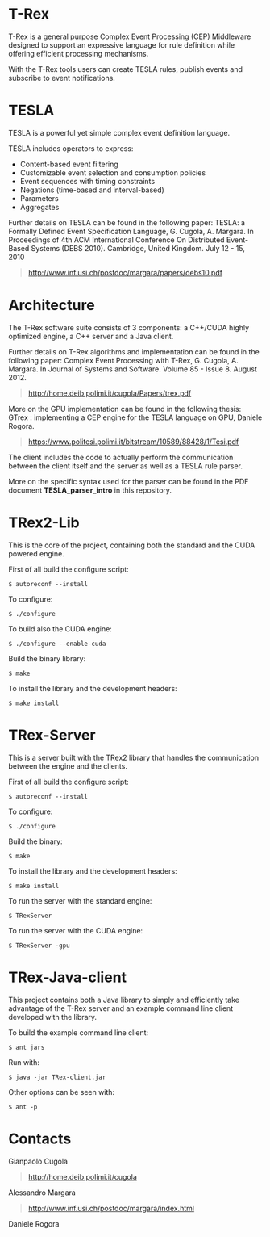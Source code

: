 T-Rex
=====

T-Rex is a general purpose Complex Event Processing (CEP) Middleware designed to support an expressive language for rule definition while offering efficient processing mechanisms.

With the T-Rex tools users can create TESLA rules, publish events and subscribe to event notifications.

TESLA
=====

TESLA is a powerful yet simple complex event definition language.

TESLA includes operators to express:

- Content-based event filtering
- Customizable event selection and consumption policies
- Event sequences with timing constraints
- Negations (time-based and interval-based)
- Parameters
- Aggregates

Further details on TESLA can be found in the following paper: 
TESLA: a Formally Defined Event Specification Language, G. Cugola, A. Margara. In Proceedings of 4th ACM International Conference On Distributed Event-Based Systems (DEBS 2010). Cambridge, United Kingdom. July 12 - 15, 2010
> http://www.inf.usi.ch/postdoc/margara/papers/debs10.pdf

Architecture
============

The T-Rex software suite consists of 3 components: a C++/CUDA highly optimized engine, a C++ server and a Java client.

Further details on T-Rex algorithms and implementation can be found in the following paper: 
Complex Event Processing with T-Rex, G. Cugola, A. Margara. In Journal of Systems and Software. Volume 85 - Issue 8. August 2012.
> http://home.deib.polimi.it/cugola/Papers/trex.pdf

More on the GPU implementation can be found in the following thesis: 
GTrex : implementing a CEP engine for the TESLA language on GPU, Daniele Rogora.
> https://www.politesi.polimi.it/bitstream/10589/88428/1/Tesi.pdf

The client includes the code to actually perform the communication between the client itself and the server as well as a TESLA rule parser.

More on the specific syntax used for the parser can be found in the PDF document **TESLA_parser_intro** in this repository.

TRex2-Lib
=========

This is the core of the project, containing both the standard and the CUDA powered engine. 

First of all build the configure script:

    $ autoreconf --install

To configure:

    $ ./configure
    
To build also the CUDA engine:

    $ ./configure --enable-cuda
    
Build the binary library:

    $ make
    
To install the library and the development headers:

    $ make install
        

TRex-Server
===========

This is a server built with the TRex2 library that handles the communication between the engine and the clients.

First of all build the configure script:

    $ autoreconf --install

To configure:

    $ ./configure
    
Build the binary:

    $ make
    
To install the library and the development headers:

    $ make install
    
To run the server with the standard engine:

    $ TRexServer
    
To run the server with the CUDA engine:

    $ TRexServer -gpu

TRex-Java-client
================

This project contains both a Java library to simply and efficiently take advantage of the T-Rex server and an example command line client developed with the library.

To build the example command line client:

    $ ant jars
    
Run with:

    $ java -jar TRex-client.jar 
    
Other options can be seen with:

    $ ant -p
    
Contacts
========

Gianpaolo Cugola

> http://home.deib.polimi.it/cugola

Alessandro Margara

> http://www.inf.usi.ch/postdoc/margara/index.html

Daniele Rogora 
